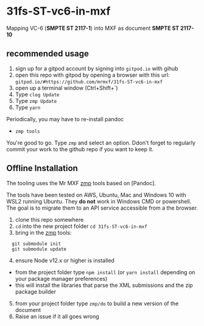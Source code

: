 # 31fs-ST-vc6-in-mxf

Mapping VC-6 (**SMPTE ST 2117-1**) into MXF as document **SMPTE ST 2117-10**

## recommended usage

1. sign up for a gitpod account by signing into `gitpod.io` with gihub
2. open this repo with gitpod by opening a browser with this url:
  `gitpod.io/#https://github.com/mrmxf/31fs-ST-vc6-in-mxf`
3. open up a terminal window (Ctrl+Shift+`)
4. Type `clog Update`
5. Type `zmp Update`
6. Type `yarn`

Periodically, you may have to re-install pandoc

* `zmp tools`

You're good to go. Type `zmp` and select an option. Ddon't forget to regularly
commit your work to the github repo if you want to keep it.

## Offline Installation

The tooling uses the Mr MXF [zmp] tools based on [Pandoc].

The tools have been tested on AWS, Ubuntu, Mac and Windows 10 with WSL2 running
Ubuntu. They **do not** work in Windows CMD or powershell. The goal is to
migrate them to an API service accessible from a the browser.

1. clone this repo somewhere
2. `cd` into the new project folder `cd 31fs-ST-vc6-in-mxf`
3. bring in the [zmp] tools:
```
  git submodule init
  git submodule update
```
4. ensure Node v12.x or higher is installed
  * from the project folder type `npm install` (or `yarn install` depending on
    your package manager preferences)
  * this will install the libraries that parse the XML submissions and the zip
    package builder
5. from your project folder type `zmp/do` to build a new version of the document
6. Raise an issue if it all goes wrong

[zmp]:https://github.com/mrmxf/md-publish "Zimple Markdown Publishing"
